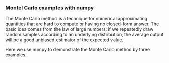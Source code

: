 ### Montel Carlo examples with numpy

The Monte Carlo method is a technique for numerical approximating quantities that are hard to compute or having no closed-form answer. The basic idea comes from the law of large numbers: if we repeatedly draw random samples according to an underlying distribution, the average output will be a good unbiased estimator of the expected value.

Here we use numpy to demonstrate the Monte Carlo method by three examples.